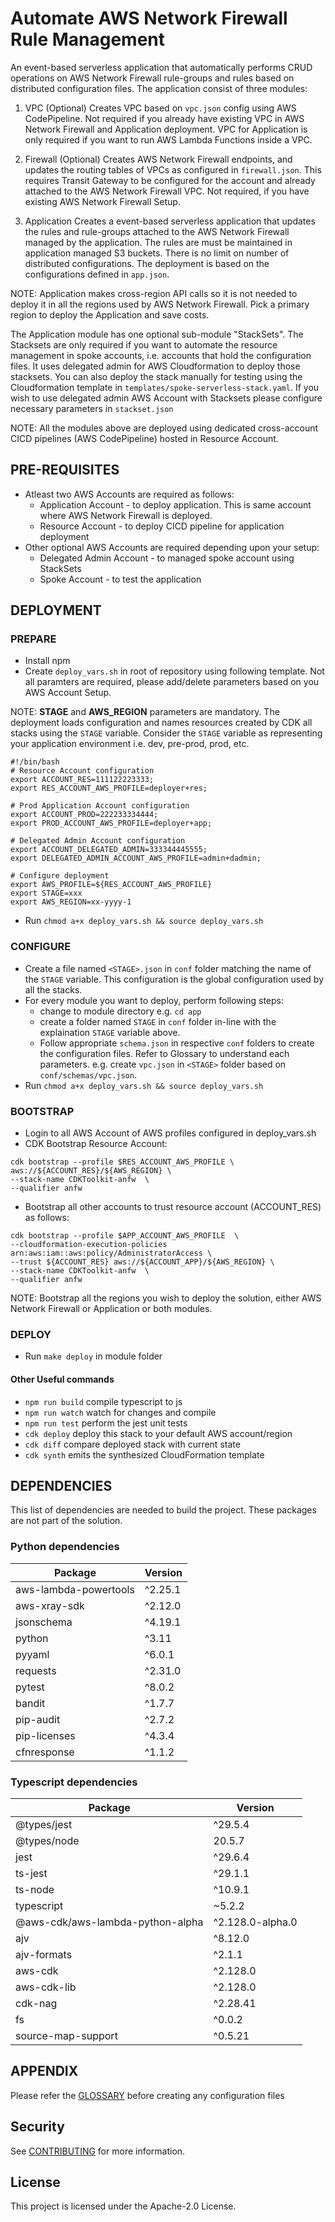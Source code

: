 # Automate AWS Network Firewall Rule Management

An event-based serverless application that automatically performs CRUD operations on AWS Network Firewall rule-groups and rules based on distributed configuration files. The application consist of three modules:

1. VPC (Optional)
Creates VPC based on `vpc.json` config using AWS CodePipeline. Not required if you already have existing VPC in AWS Network Firewall and Application deployment. VPC for Application is only required if you want to run AWS Lambda Functions inside a VPC.

2. Firewall (Optional)
Creates AWS Network Firewall endpoints, and updates the routing tables of VPCs as configured in `firewall.json`. This requires Transit Gateway to be configured for the account and already attached to the AWS Network Firewall VPC. Not required, if you have existing AWS Network Firewall Setup.

3. Application
Creates a event-based serverless application that updates the rules and rule-groups attached to the AWS Network Firewall managed by the application. The rules are must be maintained in application managed S3 buckets. There is no limit on number of distributed configurations. The deployment is based on the configurations defined in `app.json`.

NOTE: Application makes cross-region API calls so it is not needed to deploy it in all the regions used by AWS Network Firewall. Pick a primary region to deploy the Application and save costs.

The Application module has one optional sub-module "StackSets". The Stacksets are only required if you want to automate the resource management in spoke accounts, i.e. accounts that hold the configuration files. It uses delegated admin for AWS Cloudformation to deploy those stacksets. You can also deploy the stack manually for testing using the Cloudformation template in `templates/spoke-serverless-stack.yaml`. If you wish to use delegated admin AWS Account with Stacksets please configure necessary parameters in `stackset.json`

NOTE: All the modules above are deployed using dedicated cross-account CICD pipelines (AWS CodePipeline) hosted in Resource Account. 

## PRE-REQUISITES

* Atleast two AWS Accounts are required as follows: 
    * Application Account - to deploy application. This is same account where AWS Network Firewall is deployed.
    * Resource Account - to deploy CICD pipeline for application deployment
* Other optional AWS Accounts are required depending upon your setup:
    * Delegated Admin Account - to managed spoke account using StackSets
    * Spoke Account - to test the application

## DEPLOYMENT

### PREPARE

* Install npm
* Create `deploy_vars.sh` in root of repository using following template. Not all paramters are required, please add/delete parameters based on you AWS Account Setup. 

NOTE: **STAGE** and **AWS_REGION** parameters are mandatory. The deployment loads configuration and names resources created by CDK all stacks using the `STAGE` variable. Consider the `STAGE` variable as representing your application environment i.e. dev, pre-prod, prod, etc. 

```
#!/bin/bash
# Resource Account configuration
export ACCOUNT_RES=111122223333;
export RES_ACCOUNT_AWS_PROFILE=deployer+res;

# Prod Application Account configuration
export ACCOUNT_PROD=222233334444;
export PROD_ACCOUNT_AWS_PROFILE=deployer+app;

# Delegated Admin Account configuration
export ACCOUNT_DELEGATED_ADMIN=333344445555;
export DELEGATED_ADMIN_ACCOUNT_AWS_PROFILE=admin+dadmin;

# Configure deployment
export AWS_PROFILE=${RES_ACCOUNT_AWS_PROFILE}
export STAGE=xxx
export AWS_REGION=xx-yyyy-1
```
* Run `chmod a+x deploy_vars.sh && source deploy_vars.sh`

### CONFIGURE

* Create a file named `<STAGE>.json`  in `conf` folder matching the name of the `STAGE` variable. This configuration is the global configuration used by all the stacks.
* For every module you want to deploy, perform following steps:
    * change to module directory e.g. `cd app`
    * create a folder named `STAGE` in `conf` folder in-line with the explaination `STAGE` variable above.
    * Follow appropriate `schema.json` in respective `conf` folders to create the configuration files. Refer to Glossary to understand each parameters. e.g. create `vpc.json` in `<STAGE>` folder based on `conf/schemas/vpc.json`.
* Run `chmod a+x deploy_vars.sh && source deploy_vars.sh`

### BOOTSTRAP
* Login to all AWS Account of AWS profiles configured in deploy_vars.sh
* CDK Bootstrap Resource Account:

```
cdk bootstrap --profile $RES_ACCOUNT_AWS_PROFILE \
aws://${ACCOUNT_RES}/${AWS_REGION} \
--stack-name CDKToolkit-anfw  \
--qualifier anfw
```

* Bootstrap all other accounts to trust resource account (ACCOUNT_RES) as follows:

```
cdk bootstrap --profile $APP_ACCOUNT_AWS_PROFILE  \
--cloudformation-execution-policies arn:aws:iam::aws:policy/AdministratorAccess \
--trust ${ACCOUNT_RES} aws://${ACCOUNT_APP}/${AWS_REGION} \
--stack-name CDKToolkit-anfw  \
--qualifier anfw
```

NOTE: Bootstrap all the regions you wish to deploy the solution, either AWS Network Firewall or Application or both modules.

### DEPLOY
* Run `make deploy` in module folder

#### Other Useful commands
* `npm run build`   compile typescript to js
* `npm run watch`   watch for changes and compile
* `npm run test`    perform the jest unit tests
* `cdk deploy`      deploy this stack to your default AWS account/region
* `cdk diff`        compare deployed stack with current state
* `cdk synth`       emits the synthesized CloudFormation template


## DEPENDENCIES

This list of dependencies are needed to build the project.
These packages are not part of the solution.

### Python dependencies

| Package                | Version     |
| ---------------------- | ----------- |
| aws-lambda-powertools | ^2.25.1      |
| aws-xray-sdk           | ^2.12.0      |
| jsonschema             | ^4.19.1      |
| python                 | ^3.11        |
| pyyaml                 | ^6.0.1       |
| requests               | ^2.31.0      |
| pytest                 | ^8.0.2       |
| bandit                 | ^1.7.7       |
| pip-audit              | ^2.7.2       |
| pip-licenses           | ^4.3.4       |
| cfnresponse           | ^1.1.2       |

### Typescript dependencies

| Package                             | Version               |
| ----------------------------------- | --------------------- |
| @types/jest                         | ^29.5.4               |
| @types/node                         | 20.5.7                |
| jest                                | ^29.6.4               |
| ts-jest                             | ^29.1.1               |
| ts-node                             | ^10.9.1               |
| typescript                          | ~5.2.2                |
| @aws-cdk/aws-lambda-python-alpha    | ^2.128.0-alpha.0      |
| ajv                                 | ^8.12.0               |
| ajv-formats                         | ^2.1.1                |
| aws-cdk                             | ^2.128.0              |
| aws-cdk-lib                         | ^2.128.0              |
| cdk-nag                             | ^2.28.41              |
| fs                                  | ^0.0.2                |
| source-map-support                  | ^0.5.21               |

## APPENDIX

Please refer the [GLOSSARY](GLOSSARY.md) before creating any configuration files

## Security

See [CONTRIBUTING](CONTRIBUTING.md#security-issue-notifications) for more information.

## License

This project is licensed under the Apache-2.0 License.

